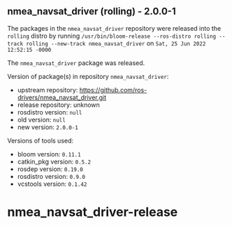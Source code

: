 ## nmea_navsat_driver (rolling) - 2.0.0-1

The packages in the `nmea_navsat_driver` repository were released into the `rolling` distro by running `/usr/bin/bloom-release --ros-distro rolling --track rolling --new-track nmea_navsat_driver` on `Sat, 25 Jun 2022 12:52:15 -0000`

The `nmea_navsat_driver` package was released.

Version of package(s) in repository `nmea_navsat_driver`:

- upstream repository: https://github.com/ros-drivers/nmea_navsat_driver.git
- release repository: unknown
- rosdistro version: `null`
- old version: `null`
- new version: `2.0.0-1`

Versions of tools used:

- bloom version: `0.11.1`
- catkin_pkg version: `0.5.2`
- rosdep version: `0.19.0`
- rosdistro version: `0.9.0`
- vcstools version: `0.1.42`


# nmea_navsat_driver-release